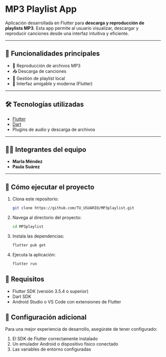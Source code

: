 # MP3 Playlist App

Aplicación desarrollada en Flutter para **descarga y reproducción de playlists MP3**. Esta app permite al usuario visualizar, descargar y reproducir canciones desde una interfaz intuitiva y eficiente.

---

## 🎯 Funcionalidades principales

- 🎵 Reproducción de archivos MP3
- 📥 Descarga de canciones
- 📁 Gestión de playlist local
- 🎨 Interfaz amigable y moderna (Flutter)

---

## 🛠️ Tecnologías utilizadas

- [Flutter](https://flutter.dev/)
- [Dart](https://dart.dev/)
- Plugins de audio y descarga de archivos

---

## 👩‍💻 Integrantes del equipo

- **Marla Méndez**
- **Paula Suárez**

---



## 🚀 Cómo ejecutar el proyecto

1. Clona este repositorio:
   ```bash
   git clone https://github.com/TU_USUARIO/MP3playlist.git
   ```

2. Navega al directorio del proyecto:
   ```bash
   cd MP3playlist
   ```

3. Instala las dependencias:
   ```bash
   flutter pub get
   ```

4. Ejecuta la aplicación:
   ```bash
   flutter run
   ```

## 📱 Requisitos

- Flutter SDK (versión 3.5.4 o superior)
- Dart SDK
- Android Studio o VS Code con extensiones de Flutter


## 🔧 Configuración adicional

Para una mejor experiencia de desarrollo, asegúrate de tener configurado:

1. El SDK de Flutter correctamente instalado
2. Un emulador Android o dispositivo físico conectado
3. Las variables de entorno configuradas



